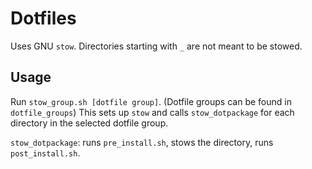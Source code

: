# Dotfiles

Uses GNU `stow`.
Directories starting with `_` are not meant to be stowed.

## Usage
Run `stow_group.sh [dotfile group]`.
(Dotfile groups can be found in `dotfile_groups`)
This sets up `stow` and calls `stow_dotpackage` for each directory in the selected dotfile group.

`stow_dotpackage`: runs `pre_install.sh`, stows the directory, runs `post_install.sh`.
